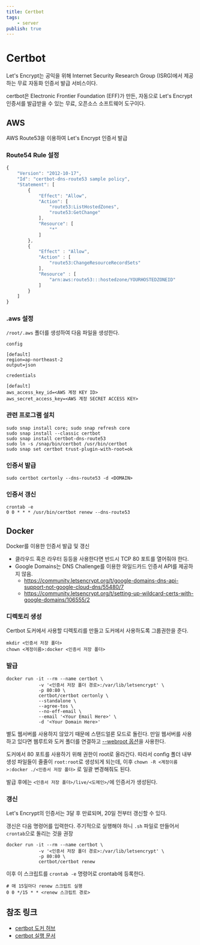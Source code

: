 ```yaml
---
title: Certbot
tags:
    - server
publish: true
---
```


# Certbot

Let's Encrypt는 공익을 위해 Internet Security Research Group (ISRG)에서 제공하는 무료 자동화 인증서 발급 서비스이다.

certbot은 Electronic Frontier Foundation (EFF)가 만든, 자동으로 Let's Encrypt 인증서를 발급받을 수 있는 무료, 오픈소스 소프트웨어 도구이다.


## AWS

AWS Route53을 이용하여 Let's Encrypt 인증서 발급

### Route54 Rule 설정

```javascript
{
    "Version": "2012-10-17",
    "Id": "certbot-dns-route53 sample policy",
    "Statement": [
        {
            "Effect": "Allow",
            "Action": [
                "route53:ListHostedZones",
                "route53:GetChange"
            ],
            "Resource": [
                "*"
            ]
        },
        {
            "Effect" : "Allow",
            "Action" : [
                "route53:ChangeResourceRecordSets"
            ],
            "Resource" : [
                "arn:aws:route53:::hostedzone/YOURHOSTEDZONEID"
            ]
        }
    ]
}
```

### .aws 설정

`/root/.aws` 폴더를 생성하여 다음 파일을 생성한다.

`config`

```shell
[default]
region=ap-northeast-2
output=json
```

`credentials`

```shell
[default]
aws_access_key_id=<AWS 계정 KEY ID>
aws_secret_access_key=<AWS 계정 SECRET ACCESS KEY>
```

### 관련 프로그램 설치

```shell
sudo snap install core; sudo snap refresh core
sudo snap install --classic certbot
sudo snap install certbot-dns-route53
sudo ln -s /snap/bin/certbot /usr/bin/certbot
sudo snap set certbot trust-plugin-with-root=ok
```

### 인증서 발급

```shell
sudo certbot certonly --dns-route53 -d <DOMAIN>
```

### 인증서 갱신

```shell
crontab -e
0 0 * * * /usr/bin/certbot renew --dns-route53
```

## Docker

Docker를 이용한 인증서 발급 및 갱신

- 클라우드 혹은 라우터 등등을 사용한다면 반드시 TCP 80 포트를 열어줘야 한다.
- Google Domains는 DNS Challenge를 이용한 와일드카드 인증서 API를 제공하지 않음.
  - <https://community.letsencrypt.org/t/google-domains-dns-api-support-not-google-cloud-dns/55480/7>
  - <https://community.letsencrypt.org/t/setting-up-wildcard-certs-with-google-domains/106555/2>

### 디렉토리 생성

Certbot 도커에서 사용할 디렉토리를 만들고 도커에서 사용하도록 그룹권한을 준다.

```shell
mkdir <인증서 저장 폴더>
chown <계정이름>:docker <인증서 저장 폴더>
```

### 발급

```shell
docker run -it --rm --name certbot \
            -v '<인증서 저장 폴더 경로>:/var/lib/letsencrypt' \
            -p 80:80 \
            certbot/certbot certonly \
            --standalone \
            --agree-tos \
            --no-eff-email \
            --email '<Your Email Here>' \
            -d '<Your Domain Here>'
```

별도 웹서버를 사용하지 않았기 때문에 스탠드얼론 모드로 돌린다. 만일 웹서버를 사용하고 있다면 웹루트와 도커 폴더를 연결하고 [--webroot 옵션](https://certbot.eff.org/docs/using.html#webroot)을 사용한다.

도커에서 80 포트를 사용하기 위해 권한이 root로 올라간다. 따라서 config 폴더 내부 생성 파일들이 줄줄이 `root:root`로 생성되게 되는데, 이후 `chown -R <계정이름>:docker ./<인증서 저장 폴더>` 로 일괄 변경해줘도 된다.

발급 후에는 `<인증서 저장 폴더>/live/<도메인>/`에 인증서가 생성된다.

### 갱신

Let's Encrypt의 인증서는 3달 후 만료되며, 20일 전부터 갱신할 수 있다.

갱신은 다음 명령어를 입력한다. 주기적으로 실행해야 하니 `.sh` 파일로 만들어서 `crontab`으로 돌리는 것을 권장

```shell
docker run -it --rm --name certbot \
            -v '<인증서 저장 폴더 경로>:/var/lib/letsencrypt' \
            -p 80:80 \
            certbot/certbot renew
```

이후 이 스크립트를 `crontab -e` 명령어로 crontab에 등록한다.

```shell
# 매 15일마다 renew 스크립트 실행
0 0 */15 * * <renew 스크립트 경로>
```

## 참조 링크

- [certbot 도커 허브](https://hub.docker.com/r/certbot/certbot/)
- [certbot 실행 문서](https://certbot.eff.org/docs/using.html)
